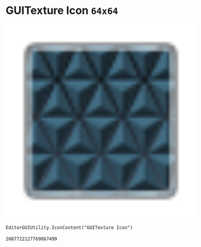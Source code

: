 # GUITexture Icon `64x64`
<img src="/img/GUITexture%20Icon.png" width=512 height=512>

``` CSharp
EditorGUIUtility.IconContent("GUITexture Icon")
```
```
2087722127769867499
```
